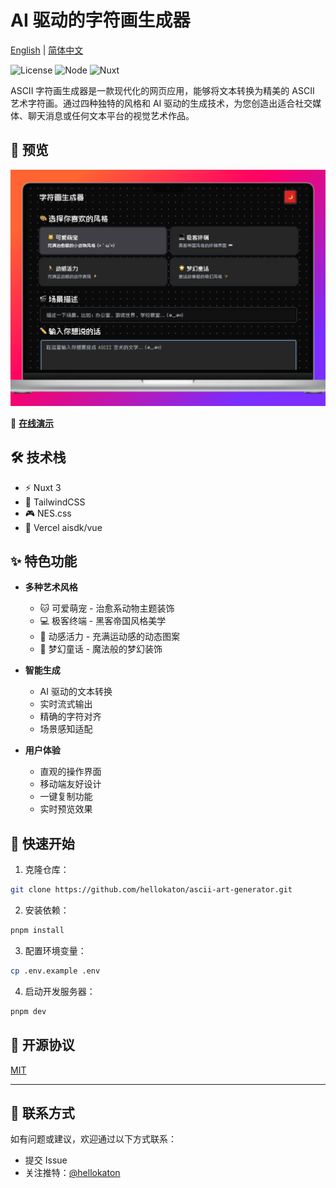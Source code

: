 # AI 驱动的字符画生成器

[English](README.md) | [简体中文](README_zh.md)

![License](https://img.shields.io/badge/license-MIT-blue.svg)
![Node](https://img.shields.io/badge/node-%3E%3D18.0.0-brightgreen.svg)
![Nuxt](https://img.shields.io/badge/nuxt-3.x-00DC82.svg)

ASCII 字符画生成器是一款现代化的网页应用，能够将文本转换为精美的 ASCII 艺术字符画。通过四种独特的风格和 AI 驱动的生成技术，为您创造出适合社交媒体、聊天消息或任何文本平台的视觉艺术作品。

## 📸 预览

![snipate_1.png](screenshots/snipate_1.png)

🌈 **[在线演示](https://nes-ascii-app.vercel.app)**

## 🛠️ 技术栈

- ⚡ Nuxt 3
- 🎨 TailwindCSS
- 🎮 NES.css
- 🤖 Vercel aisdk/vue

## ✨ 特色功能

- **多种艺术风格**

  - 🐱 可爱萌宠 - 治愈系动物主题装饰
  - 💻 极客终端 - 黑客帝国风格美学
  - 🏃 动感活力 - 充满运动感的动态图案
  - 🌟 梦幻童话 - 魔法般的梦幻装饰

- **智能生成**

  - AI 驱动的文本转换
  - 实时流式输出
  - 精确的字符对齐
  - 场景感知适配

- **用户体验**
  - 直观的操作界面
  - 移动端友好设计
  - 一键复制功能
  - 实时预览效果

## 🚀 快速开始

1. 克隆仓库：

```bash
git clone https://github.com/hellokaton/ascii-art-generator.git
```

2. 安装依赖：

```bash
pnpm install
```

3. 配置环境变量：

```bash
cp .env.example .env
```

4. 启动开发服务器：

```bash
pnpm dev
```

## 📝 开源协议

[MIT](LICENSE)

---

## 📮 联系方式

如有问题或建议，欢迎通过以下方式联系：

- 提交 Issue
- 关注推特：[@hellokaton](https://x.com/hellokaton)

